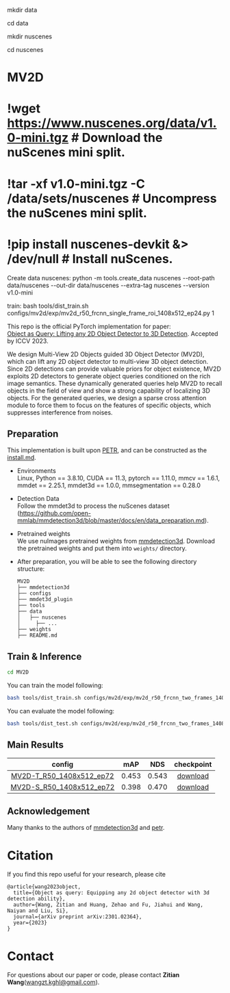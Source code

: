 mkdir data

cd data

mkdir nuscenes

cd nuscenes

# MV2D
# !wget https://www.nuscenes.org/data/v1.0-mini.tgz  # Download the nuScenes mini split.

# !tar -xf v1.0-mini.tgz -C /data/sets/nuscenes  # Uncompress the nuScenes mini split.

# !pip install nuscenes-devkit &> /dev/null  # Install nuScenes.

Create data nuscenes: python -m tools.create_data nuscenes --root-path data/nuscenes --out-dir data/nuscenes --extra-tag nuscenes --version v1.0-mini

train: bash tools/dist_train.sh configs/mv2d/exp/mv2d_r50_frcnn_single_frame_roi_1408x512_ep24.py 1

This repo is the official PyTorch implementation for paper:   
[Object as Query: Lifting any 2D Object Detector to 3D Detection](https://arxiv.org/abs/2301.02364). Accepted by ICCV 2023.

We design Multi-View 2D Objects guided 3D Object Detector (MV2D), which can lift any 2D object detector to multi-view 3D object detection. Since 2D detections can provide valuable priors for object existence, MV2D exploits 2D detectors to generate object queries conditioned on the rich image semantics. These dynamically generated queries help MV2D to recall objects in the field of view and show a strong capability of localizing 3D objects. For the generated queries, we design a sparse cross attention module to force them to focus on the features of specific objects, which suppresses interference from noises. 

## Preparation
This implementation is built upon [PETR](https://github.com/megvii-research/PETR/tree/main), and can be constructed as the [install.md](https://github.com/megvii-research/PETR/blob/main/install.md).

* Environments  
  Linux, Python == 3.8.10, CUDA == 11.3, pytorch == 1.11.0, mmcv == 1.6.1, mmdet == 2.25.1, mmdet3d == 1.0.0, mmsegmentation == 0.28.0   

* Detection Data   
Follow the mmdet3d to process the nuScenes dataset (https://github.com/open-mmlab/mmdetection3d/blob/master/docs/en/data_preparation.md).

* Pretrained weights   
We use nuImages pretrained weights from [mmdetection3d](https://github.com/open-mmlab/mmdetection3d/tree/main/configs/nuimages). Download the pretrained weights and put them into `weights/` directory. 

* After preparation, you will be able to see the following directory structure:  
  ```
  MV2D
  ├── mmdetection3d
  ├── configs
  ├── mmdet3d_plugin
  ├── tools
  ├── data
  │   ├── nuscenes
  │     ├── ...
  ├── weights
  ├── README.md
  ```

## Train & Inference
<!-- ```bash
git clone https://github.com/tusen-ai/MV2D.git
``` -->
```bash
cd MV2D
```
You can train the model following:
```bash
bash tools/dist_train.sh configs/mv2d/exp/mv2d_r50_frcnn_two_frames_1408x512_ep24.py 8 
```
You can evaluate the model following:
```bash
bash tools/dist_test.sh configs/mv2d/exp/mv2d_r50_frcnn_two_frames_1408x512_ep24.py work_dirs/mv2d_r50_frcnn_two_frames_1408x512_ep24/latest.pth 8 --eval bbox
```

## Main Results
|                                             config                                              |  mAP  |  NDS  |  checkpoint  |
|:-----------------------------------------------------------------------------------------------:|:-----:|:-----:|:------------:|
|    [MV2D-T_R50_1408x512_ep72](./configs/mv2d/exp/mv2d_r50_frcnn_two_frames_1408x512_ep72.py)    | 0.453 | 0.543 | [download](https://drive.google.com/file/d/10zwn2UWb2IzIWqJK1a2y466ZSWoLkD-e/view?usp=drive_link) |  
| [MV2D-S_R50_1408x512_ep72](./configs/mv2d/exp/mv2d_r50_frcnn_single_frame_roi_1408x512_ep72.py) | 0.398 | 0.470 | [download](https://drive.google.com/file/d/139Lsn-UY78ukfOkVlPh6ywnoY_TvdwZn/view?usp=drive_link) |  


## Acknowledgement
Many thanks to the authors of [mmdetection3d](https://github.com/open-mmlab/mmdetection3d) and [petr](https://github.com/megvii-research/PETR/tree/main).

# Citation
If you find this repo useful for your research, please cite
```
@article{wang2023object,
  title={Object as query: Equipping any 2d object detector with 3d detection ability},
  author={Wang, Zitian and Huang, Zehao and Fu, Jiahui and Wang, Naiyan and Liu, Si},
  journal={arXiv preprint arXiv:2301.02364},
  year={2023}
}
```
# Contact
For questions about our paper or code, please contact **Zitian Wang**(wangzt.kghl@gmail.com).
